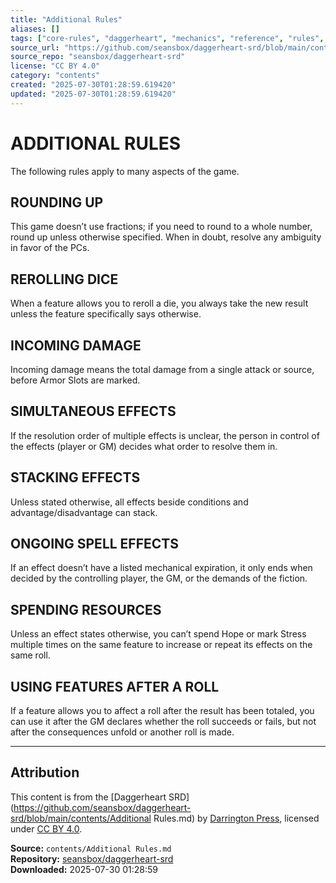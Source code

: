 ```yaml
---
title: "Additional Rules"
aliases: []
tags: ["core-rules", "daggerheart", "mechanics", "reference", "rules", "srd", "system", "ttrpg"]
source_url: "https://github.com/seansbox/daggerheart-srd/blob/main/contents/Additional Rules.md"
source_repo: "seansbox/daggerheart-srd"
license: "CC BY 4.0"
category: "contents"
created: "2025-07-30T01:28:59.619420"
updated: "2025-07-30T01:28:59.619420"
---
```


# ADDITIONAL RULES

The following rules apply to many aspects of the game.

## ROUNDING UP

This game doesn’t use fractions; if you need to round to a whole number, round up unless otherwise specified. When in doubt, resolve any ambiguity in favor of the PCs.

## REROLLING DICE

When a feature allows you to reroll a die, you always take the new result unless the feature specifically says otherwise.

## INCOMING DAMAGE

Incoming damage means the total damage from a single attack or source, before Armor Slots are marked.

## SIMULTANEOUS EFFECTS

If the resolution order of multiple effects is unclear, the person in control of the effects (player or GM) decides what order to resolve them in.

## STACKING EFFECTS

Unless stated otherwise, all effects beside conditions and advantage/disadvantage can stack.

## ONGOING SPELL EFFECTS

If an effect doesn’t have a listed mechanical expiration, it only ends when decided by the controlling player, the GM, or the demands of the fiction.

## SPENDING RESOURCES

Unless an effect states otherwise, you can’t spend Hope or mark Stress multiple times on the same feature to increase or repeat its effects on the same roll.

## USING FEATURES AFTER A ROLL

If a feature allows you to affect a roll after the result has been totaled, you can use it after the GM declares whether the roll succeeds or fails, but not after the consequences unfold or another roll is made.

---

## Attribution

This content is from the [Daggerheart SRD](https://github.com/seansbox/daggerheart-srd/blob/main/contents/Additional Rules.md) by [Darrington Press](https://darringtonpress.com/), licensed under [CC BY 4.0](https://creativecommons.org/licenses/by/4.0/).

**Source:** `contents/Additional Rules.md`  
**Repository:** [seansbox/daggerheart-srd](https://github.com/seansbox/daggerheart-srd)  
**Downloaded:** 2025-07-30 01:28:59

